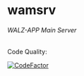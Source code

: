 # wamsrv
###### WALZ-APP Main Server

Code Quality:

[![CodeFactor](https://www.codefactor.io/repository/github/frederik-hoeft/wamsrv/badge/master?s=009c43e11c3a4ab367858b11de146a73c06cf02f)](https://www.codefactor.io/repository/github/frederik-hoeft/wamsrv/overview/master)
